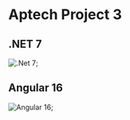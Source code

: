 # Aptech Project 3
## .NET 7
![.Net 7](https://devblogs.microsoft.com/dotnet/wp-content/uploads/sites/10/2022/11/Download-NET-7.png);

## Angular 16
![Angular 16](https://www.syncfusion.com/blogs/wp-content/uploads/2023/05/Angular-16-Unveiled-Discover-the-Top-7-Features.png);
